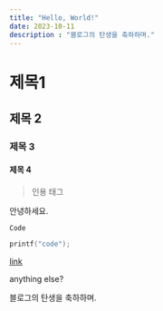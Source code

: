 ```yaml
---
title: "Hello, World!"
date: 2023-10-11
description : "블로그의 탄생을 축하하며."
---
```


# 제목1

## 제목 2

### 제목 3

#### 제목 4

> 인용 태그

안녕하세요.

`Code`

```cpp
printf("code");
```

[link]("/")

anything else?

블로그의 탄생을 축하하며.